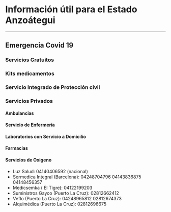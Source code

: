 
# Información útil para el Estado Anzoátegui
---
## Emergencia Covid  19
  
### Servicios Gratuitos 

     
### Kits medicamentos

 
### Servicio Integrado de Protección civil

### Servicios Privados

#### Ambulancias

#### Servicio de Enfermería

#### Laboratorios con Servicio a Domicilio


#### Farmacias


#### Servicios de Oxigeno
* Luz Salud: 04140406592 (nacional)
* Sermedica Integral (Barcelona): 04248704796 04143836875 04148456357
* Medicsemka ( El Tigre): 04122199203
* Suministros Gayco (Puerto La Cruz): 02812662412
* Veflo (Puerto La Cruz): 04248965812 02812674373
* Alquimédica (Puerto La Cruz): 02812696675




